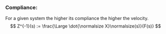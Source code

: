 ### Compliance:
For a given system the higher its compliance the higher the velocity.
$$
Z^{-1}(s) := \frac{\Large \dot{\normalsize X}\normalsize(s)}{F(s)}
$$
